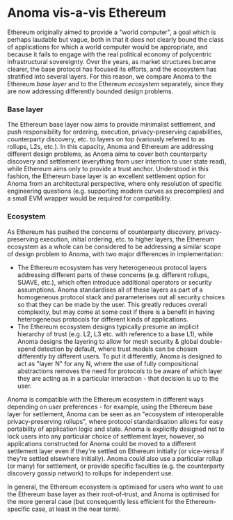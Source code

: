 # Anoma vis-a-vis Ethereum

Ethereum originally aimed to provide a "world computer", a goal which is perhaps laudable but vague, both in that it does not clearly bound the class of applications for which a world computer would be appropriate, and because it fails to engage with the real political economy of polycentric infrastructural sovereignty. Over the years, as market structures became clearer, the base protocol has focused its efforts, and the ecosystem has stratified into several layers. For this reason, we compare Anoma to the Ethereum _base layer_ and to the Ethereum _ecosystem_ separately, since they are now addressing differently bounded design problems.

### Base layer

The Ethereum base layer now aims to provide minimalist settlement, and push responsibility for ordering, execution, privacy-preserving capabilities, counterparty discovery, etc. to layers on top (variously referred to as rollups, L2s, etc.). In this capacity, Anoma and Ethereum are addressing different design problems, as Anoma aims to cover both counterparty discovery and settlement (everything from user intention to user state read), while Ethereum aims only to provide a trust anchor. Understood in this fashion, the Ethereum base layer is an excellent settlement option for Anoma from an architectural perspective, where only resolution of specific engineering questions (e.g. supporting modern curves as precompiles) and a small EVM wrapper would be required for compatibility.

### Ecosystem

As Ethereum has pushed the concerns of counterparty discovery, privacy-preserving execution, initial ordering, etc. to higher layers, the Ethereum ecosystem as a whole can be considered to be addressing a similar scope of design problem to Anoma, with two major differences in implementation:
- The Ethereum ecosystem has very heterogeneous protocol layers addressing different parts of these concerns (e.g. different rollups, SUAVE, etc.), which often introduce additional operators or security assumptions. Anoma standardises all of these layers as part of a homogeneous protocol stack and parameterises out all security choices so that they can be made by the user. This greatly reduces overall complexity, but may come at some cost if there is a benefit in having heterogeneous protocols for different kinds of applications.
- The Ethereum ecosystem designs typically presume an implicit hierarchy of trust (e.g. L2, L3 etc. with reference to a base L1), while Anoma designs the layering to allow for mesh security & global double-spend detection by default, where trust models can be chosen differently by different users. To put it differently, Anoma is designed to act as "layer N" for any N, where the use of fully compositional abstractions removes the need for protocols to be aware of which layer they are acting as in a particular interaction - that decision is up to the user.

Anoma is compatible with the Ethereum ecosystem in different ways depending on user preferences - for example, using the Ethereum base layer for settlement, Anoma can be seen as an "ecosystem of interoperable privacy-preserving rollups", where protocol standardisation allows for easy portability of application logic and state. Anoma is explicitly designed not to lock users into any particular choice of settlement layer, however, so applications constructed for Anoma could be moved to a different settlement layer even if they're settled on Ethereum initially (or vice-versa if they're settled elsewhere initially). Anoma could also use a particular rollup (or many) for settlement, or provide specific faculties (e.g. the counterparty discovery gossip network) to rollups for independent use.

In general, the Ethereum ecosystem is optimised for users who want to use the Ethereum base layer as their root-of-trust, and Anoma is optimised for the more general case (but consequently less efficient for the Ethereum-specific case, at least in the near term).